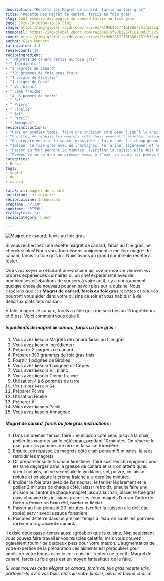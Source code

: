 ```yaml
---
description: "Recette Des Magret de canard, farcis au foie gras"
title: "Recette Des Magret de canard, farcis au foie gras"
slug: 2062-recette-des-magret-de-canard-farcis-au-foie-gras
date: 2020-10-20T04:15:58.510Z
image: https://img-global.cpcdn.com/recipes/6f90b2957f16180d/751x532cq70/magret-de-canard-farcis-au-foie-gras-photo-principale-de-la-recette.jpg
thumbnail: https://img-global.cpcdn.com/recipes/6f90b2957f16180d/751x532cq70/magret-de-canard-farcis-au-foie-gras-photo-principale-de-la-recette.jpg
cover: https://img-global.cpcdn.com/recipes/6f90b2957f16180d/751x532cq70/magret-de-canard-farcis-au-foie-gras-photo-principale-de-la-recette.jpg
author: Glen Bennett
ratingvalue: 4.4
reviewcount: 14
recipeingredient:
- " Magrets de canard farcis au foie gras"
- " Ingrdients "
- "2 magrets de canard"
- "300 grammes de foie gras frais"
- "1 poigne de Girolles"
- "1 poigne de Cpes"
- " Vin blanc"
- " Crme fraiche"
- "4  6 pommes de terre"
- " Sel"
- " Poivre"
- " Ficelle"
- " Ail"
- " Persil"
- " Armagnac"
recipeinstructions:
- "Dans un premier temps, faire une incision côté peau jusqu’à la chair, poêler les magrets sur le côté peau, pendant 10 minutes. On réserve le gras pour les pommes de terre et la sauce forestière."
- "Ensuite, on repasse les magrets côté chair pendant 5 minutes, laissez refroidir les magrets"
- "On prépare ensuite la sauce forestière : faire suer les champignons pour les faire dégorger dans la graisse de canard et l’ail, on attend qu’ils soient colorés, on verse ensuite le vin blanc, sel, poivre, on laisse réduire et on ajoute la crème fraiche à la dernière minutes."
- "Imbiber le foie gras avec de l’armagnac, le fariner légèrement et le poëler 2 minutes de chaque côté, laisser refroidir, ensuite faire une incision au centre de chaque magret jusqu’à la chair, placer le foie gras dans chacune des incisions placer les deux magrets l’un sur l’autre de façon a former un beau rôti, barder et ficeler."
- "Passer au four pendant 20 minutes. (vérifier la cuisson elle doit être rosée) servir avec la sauce forestière"
- "Pommes de terre dans un premier temps à l’eau, on saute les pommes de terre à la graisse de canard."
categories:
- Resep
tags:
- magret
- de
- canard

katakunci: magret de canard 
nutrition: 137 calories
recipecuisine: Indonesian
preptime: "PT33M"
cooktime: "PT59M"
recipeyield: "3"
recipecategory: Lunch

---
```



![Magret de canard, farcis au foie gras](https://img-global.cpcdn.com/recipes/6f90b2957f16180d/751x532cq70/magret-de-canard-farcis-au-foie-gras-photo-principale-de-la-recette.jpg)

Si vous recherchez une recette magret de canard, farcis au foie gras, ne cherchez plus! Nous vous fournissons uniquement le meilleur magret de canard, farcis au foie gras ici. Nous avons un grand nombre de recette à tester.

Que vous soyez un étudiant universitaire qui commence simplement vos propres expériences culinaires ou un chef expérimenté avec de nombreuses célébrations de soupers à votre actif, il y a constamment quelque chose de nouveau pour en savoir plus sur la cuisine. Nous espérons que ces <strong> Magret de canard, farcis au foie gras </strong> recettes et astuces pourront vous aider dans votre cuisine ce soir et vous habituer à de délicieux plats faits maison.

<!--inarticleads1-->

À faire magret de canard, farcis au foie gras tue seul besion 15 Ingrédients et 6 pas. Voici comment vous cuire il.

##### Ingrédients de magret de canard, farcis au foie gras :

1. Vous avez besoin  Magrets de canard farcis au foie gras
1. Vous avez besoin  Ingrédients :
1. Préparer 2 magrets de canard
1. Préparer 300 grammes de foie gras frais
1. Fournir 1 poignée de Girolles
1. Vous avez besoin 1 poignée de Cèpes
1. Vous avez besoin  Vin blanc
1. Vous avez besoin  Crème fraiche
1. Utilisation 4 à 6 pommes de terre
1. Vous avez besoin  Sel
1. Préparer  Poivre
1. Utilisation  Ficelle
1. Préparer  Ail
1. Vous avez besoin  Persil
1. Vous avez besoin  Armagnac




<!--inarticleads2-->

##### Magret de canard, farcis au foie gras instructions :

1. Dans un premier temps, faire une incision côté peau jusqu’à la chair, poêler les magrets sur le côté peau, pendant 10 minutes. On réserve le gras pour les pommes de terre et la sauce forestière.
1. Ensuite, on repasse les magrets côté chair pendant 5 minutes, laissez refroidir les magrets
1. On prépare ensuite la sauce forestière : faire suer les champignons pour les faire dégorger dans la graisse de canard et l’ail, on attend qu’ils soient colorés, on verse ensuite le vin blanc, sel, poivre, on laisse réduire et on ajoute la crème fraiche à la dernière minutes.
1. Imbiber le foie gras avec de l’armagnac, le fariner légèrement et le poëler 2 minutes de chaque côté, laisser refroidir, ensuite faire une incision au centre de chaque magret jusqu’à la chair, placer le foie gras dans chacune des incisions placer les deux magrets l’un sur l’autre de façon a former un beau rôti, barder et ficeler.
1. Passer au four pendant 20 minutes. (vérifier la cuisson elle doit être rosée) servir avec la sauce forestière
1. Pommes de terre dans un premier temps à l’eau, on saute les pommes de terre à la graisse de canard.




<!--inarticleads1-->

<p>
Il existe deux passe-temps aussi agréables que la cuisine. Non seulement vous pouvez faire travailler vos muscles créatifs, mais vous pouvez également fournir de délicieux plats pour votre maison. L'augmentation de votre expertise de la préparation des aliments est particulière pour améliorer votre temps dans le coin cuisine. Tenter une recette Magret de canard, farcis au foie gras est un moyen fantastique de le faire.
</p>

<p>
<i>Si vous trouvez cette Magret de canard, farcis au foie gras recette utile, partagez-la avec vos bons amis ou votre famille, merci et bonne chance.</i>
</p>
